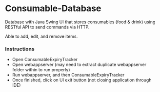 # Consumable-Database
Database with Java Swing UI that stores consumables (food &amp; drink) using RESTful API to send commands via HTTP.

Able to add, edit, and remove items.

### Instructions
- Open ConsumableExpiryTracker
- Open webappserver (may need to extract duplicate webappserver folder within to run properly)
- Run webappserver, and then ConsumableExpiryTracker
- Once finished, click on UI exit button (not closing application through IDE)
